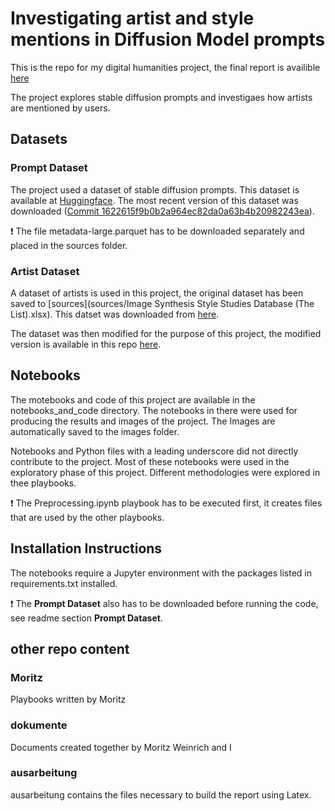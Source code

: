 # Investigating artist and style mentions in Diffusion Model prompts

This is the repo for my digital humanities project, the final report is availible [here](report.pdf)

The project explores stable diffusion prompts and investigaes how artists are mentioned by users.

## Datasets

### Prompt Dataset

The project used a dataset of stable diffusion prompts. This dataset is available at [Huggingface](https://huggingface.co/datasets/poloclub/diffusiondb/blob/main/metadata-large.parquet). The most recent version of this dataset was downloaded ([Commit 1622615f9b0b2a964ec82da0a63b4b20982243ea](https://huggingface.co/datasets/poloclub/diffusiondb/commit/1622615f9b0b2a964ec82da0a63b4b20982243ea)).


:heavy_exclamation_mark: The file metadata-large.parquet has to be downloaded separately and placed in the sources folder.

### Artist Dataset

A dataset of artists is used in this project, the original dataset has been saved to [sources](sources/Image Synthesis Style Studies Database (The List).xlsx). This datset was downloaded from [here](https://docs.google.com/spreadsheets/d/14xTqtuV3BuKDNhLotB_d1aFlBGnDJOY0BRXJ8-86GpA/edit#gid=0).

The dataset was then modified for the purpose of this project, the modified version is available in this repo [here](sources/artist_info.csv).




## Notebooks

The motebooks and code of this project are available in the notebooks_and_code directory.
The notebooks in there were used for producing the results and images of the project.
The Images are automatically saved to the images folder.


Notebooks and Python files with a leading underscore did not directly contribute to the project. Most of these notebooks were used in the exploratory phase of this project. Different methodologies were explored in thee playbooks.

:heavy_exclamation_mark: The Preprocessing.ipynb playbook has to be executed first, it creates files that are used by the other playbooks.

## Installation Instructions

The notebooks require a Jupyter environment with the packages listed in requirements.txt installed.

:heavy_exclamation_mark: The **Prompt Dataset** also has to be downloaded before running the code, see readme section **Prompt Dataset**.


## other repo content

### Moritz

Playbooks written by Moritz

### dokumente

Documents created together by Moritz Weinrich and I

### ausarbeitung

ausarbeitung contains the files necessary to build the report using Latex.
